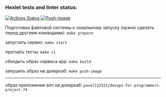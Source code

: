 ### Hexlet tests and linter status:
[![Actions Status](https://github.com/KonovalovPS/devops-for-programmers-project-74/actions/workflows/hexlet-check.yml/badge.svg)
![Push-image](https://github.com/KonovalovPS/devops-for-programmers-project-74/actions/workflows/push.yml/badge.svg)
](https://github.com/KonovalovPS/devops-for-programmers-project-74/actions)

Подготовка файловой системы к локальному запуску (нужно сделать перед другими командами): `make prepare`

запустить сервис: `make start`

прогнать тесты: `make ci`

сбилдить образ сервиса app: `make build`

запушить образ на докерхаб: `make push-image`

---

образ приложения апп на докерхаб: `pavel123321/devops-for-programmers-project-74`